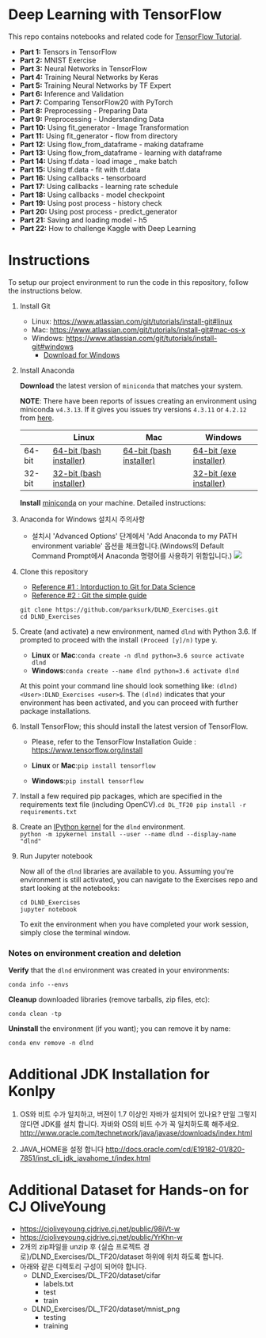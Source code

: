 Deep Learning with TensorFlow
=============================

This repo contains notebooks and related code for [TensorFlow Tutorial](https://www.tensorflow.org/tutorials/).

-	**Part 1:** Tensors in TensorFlow
-	**Part 2:** MNIST Exercise
-	**Part 3:** Neural Networks in TensorFlow
-	**Part 4:** Training Neural Networks by Keras
-	**Part 5:** Training Neural Networks by TF Expert
-	**Part 6:** Inference and Validation
-	**Part 7:** Comparing TensorFlow20 with PyTorch
-	**Part 8:** Preprocessing - Preparing Data
-	**Part 9:** Preprocessing - Understanding Data
-	**Part 10:** Using fit_generator - Image Transformation
-	**Part 11:** Using fit_generator - flow from directory
-	**Part 12:** Using flow_from_dataframe - making dataframe
-	**Part 13:** Using flow_from_dataframe - learning with dataframe
-	**Part 14:** Using tf.data - load image _ make batch
-	**Part 15:** Using tf.data - fit with tf.data
-	**Part 16:** Using callbacks - tensorboard
-	**Part 17:** Using callbacks - learning rate schedule
-	**Part 18:** Using callbacks - model checkpoint
-	**Part 19:** Using post process - history check
-	**Part 20:** Using post process - predict_generator
-	**Part 21:** Saving and loading model - h5
-	**Part 22:** How to challenge Kaggle with Deep Learning

Instructions
============

To setup our project environment to run the code in this repository, follow the instructions below.

1.	Install Git

	-	Linux: https://www.atlassian.com/git/tutorials/install-git#linux
	-	Mac: https://www.atlassian.com/git/tutorials/install-git#mac-os-x
	-	Windows: https://www.atlassian.com/git/tutorials/install-git#windows
		-	[Download for Windows](https://drive.google.com/file/d/1FIElyMq4C1M0sVyEAtJ61jb8NRFowPtI/view?usp=sharing)

2.	Install Anaconda

	**Download** the latest version of `miniconda` that matches your system.

	**NOTE**: There have been reports of issues creating an environment using miniconda `v4.3.13`. If it gives you issues try versions `4.3.11` or `4.2.12` from [here](https://repo.continuum.io/miniconda/).

	|        | Linux                                                                                            | Mac                                                                                               | Windows                                                                                            |
	|--------|--------------------------------------------------------------------------------------------------|---------------------------------------------------------------------------------------------------|----------------------------------------------------------------------------------------------------|
	| 64-bit | [64-bit (bash installer)](https://repo.continuum.io/miniconda/Miniconda3-latest-Linux-x86_64.sh) | [64-bit (bash installer)](https://repo.continuum.io/miniconda/Miniconda3-latest-MacOSX-x86_64.sh) | [64-bit (exe installer)](https://repo.continuum.io/miniconda/Miniconda3-latest-Windows-x86_64.exe) |
	| 32-bit | [32-bit (bash installer)](https://repo.continuum.io/miniconda/Miniconda3-latest-Linux-x86.sh)    |                                                                                                   | [32-bit (exe installer)](https://repo.continuum.io/miniconda/Miniconda3-latest-Windows-x86_64.exe) |

	**Install** [miniconda](http://conda.pydata.org/miniconda.html) on your machine. Detailed instructions:

3.	Anaconda for Windows 설치시 주의사항

	-	설치시 'Advanced Options' 단계에서 'Add Anaconda to my PATH environment variable' 옵션을 체크합니다.(Windows의 Default Command Prompt에서 Anaconda 명령어를 사용하기 위함입니다.) ![](assets/images/readme_1_anaconda_installation_advanced_option_add_path.png)

4.	Clone this repository

	-	[Reference #1 : Intorduction to Git for Data Science](https://www.datacamp.com/courses/introduction-to-git-for-data-science)
	-	[Reference #2 : Git the simple guide](https://rogerdudler.github.io/git-guide/index.ko.html)

	```
	git clone https://github.com/parksurk/DLND_Exercises.git
	cd DLND_Exercises
	```

5.	Create (and activate) a new environment, named `dlnd` with Python 3.6. If prompted to proceed with the install `(Proceed [y]/n)` type y.

	-	**Linux** or **Mac**:`
		conda create -n dlnd python=3.6
		source activate dlnd
		`
	-	**Windows**:`
		conda create --name dlnd python=3.6
		activate dlnd
		`

	At this point your command line should look something like: `(dlnd) <User>:DLND_Exercises <user>$`. The `(dlnd)` indicates that your environment has been activated, and you can proceed with further package installations.

6.	Install TensorFlow; this should install the latest version of TensorFlow.

	-	Please, refer to the TensorFlow Installation Guide : https://www.tensorflow.org/install

	-	**Linux** or **Mac**:`
		pip install tensorflow
		`

	-	**Windows**:`
		pip install tensorflow
		`

7.	Install a few required pip packages, which are specified in the requirements text file (including OpenCV).`
	cd DL_TF20
	pip install -r requirements.txt
	`

8.	Create an [IPython kernel](http://ipython.readthedocs.io/en/stable/install/kernel_install.html) for the `dlnd` environment.  
	`
	python -m ipykernel install --user --name dlnd --display-name "dlnd"
	`

9.	Run Jupyter notebook

	Now all of the `dlnd` libraries are available to you. Assuming you're environment is still activated, you can navigate to the Exercises repo and start looking at the notebooks:

	```
	cd DLND_Exercises
	jupyter notebook
	```

	To exit the environment when you have completed your work session, simply close the terminal window.

### Notes on environment creation and deletion

**Verify** that the `dlnd` environment was created in your environments:

```
conda info --envs
```

**Cleanup** downloaded libraries (remove tarballs, zip files, etc):

```
conda clean -tp
```

**Uninstall** the environment (if you want); you can remove it by name:

```
conda env remove -n dlnd
```

Additional JDK Installation for Konlpy
======================================

1.	OS와 비트 수가 일치하고, 버젼이 1.7 이상인 자바가 설치되어 있나요? 만일 그렇지 않다면 JDK를 설치 합니다. 자바와 OS의 비트 수가 꼭 일치하도록 해주세요. http://www.oracle.com/technetwork/java/javase/downloads/index.html

2.	JAVA_HOME을 설정 합니다 http://docs.oracle.com/cd/E19182-01/820-7851/inst_cli_jdk_javahome_t/index.html

Additional Dataset for Hands-on for CJ OliveYoung
=================================================

-	https://cjoliveyoung.cjdrive.cj.net/public/98iVt-w
-	https://cjoliveyoung.cjdrive.cj.net/public/YrKhn-w
-	2개의 zip파일을 unzip 후 {실습 프로젝트 경로}/DLND_Exercises/DL_TF20/dataset 하위에 위치 하도록 합니다.
-	아래와 같은 디렉토리 구성이 되어야 합니다.
	-	DLND_Exercises/DL_TF20/dataset/cifar
		-	labels.txt
		-	test
		-	train
	-	DLND_Exercises/DL_TF20/dataset/mnist_png
		-	testing
		-	training
